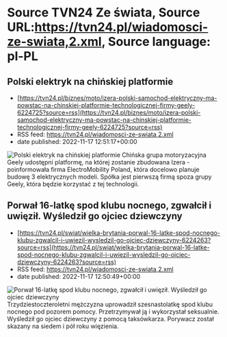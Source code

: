 # Source TVN24 Ze świata, Source URL:https://tvn24.pl/wiadomosci-ze-swiata,2.xml, Source language: pl-PL

## Polski elektryk na chińskiej platformie
 - [https://tvn24.pl/biznes/moto/izera-polski-samochod-elektryczny-ma-powstac-na-chinskiej-platformie-technologicznej-firmy-geely-6224725?source=rss](https://tvn24.pl/biznes/moto/izera-polski-samochod-elektryczny-ma-powstac-na-chinskiej-platformie-technologicznej-firmy-geely-6224725?source=rss)
 - RSS feed: https://tvn24.pl/wiadomosci-ze-swiata,2.xml
 - date published: 2022-11-17 12:51:17+00:00

<img alt="Polski elektryk na chińskiej platformie" src="https://tvn24.pl/biznes/najnowsze/cdn-zdjecie-jss8wo-izera10-6224717/alternates/LANDSCAPE_1280" />
    Chińska grupa motoryzacyjna Geely udostępni platformę, na której zostanie zbudowana Izera - poinformowała firma ElectroMobility Poland, która docelowo planuje budowę 3 elektrycznych modeli. Spółka jest pierwszą firmą spoza grupy Geely, która będzie korzystać z tej technologii.

## Porwał 16-latkę spod klubu nocnego, zgwałcił i uwięził. Wyśledził go ojciec dziewczyny
 - [https://tvn24.pl/swiat/wielka-brytania-porwal-16-latke-spod-nocnego-klubu-zgwalcil-i-uwiezil-wysledzil-go-ojciec-dziewczyny-6224263?source=rss](https://tvn24.pl/swiat/wielka-brytania-porwal-16-latke-spod-nocnego-klubu-zgwalcil-i-uwiezil-wysledzil-go-ojciec-dziewczyny-6224263?source=rss)
 - RSS feed: https://tvn24.pl/wiadomosci-ze-swiata,2.xml
 - date published: 2022-11-17 12:50:49+00:00

<img alt="Porwał 16-latkę spod klubu nocnego, zgwałcił i uwięził. Wyśledził go ojciec dziewczyny" src="https://tvn24.pl/najnowsze/cdn-zdjecie-focve9-liverpool-uk-miasto-ulica-shutterstock298828970-6224441/alternates/LANDSCAPE_1280" />
    Trzydziestoczteroletni mężczyzna uprowadził szesnastolatkę spod klubu nocnego pod pozorem pomocy. Przetrzymywał ją i wykorzystał seksualnie. Wyśledził go ojciec dziewczyny z pomocą taksówkarza. Porywacz został skazany na siedem i pół roku więzienia.
